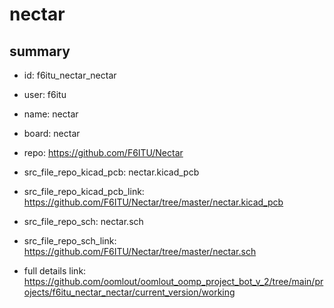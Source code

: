 # nectar
 
## summary 
* id: f6itu_nectar_nectar
* user: f6itu
* name: nectar
* board: nectar
* repo: https://github.com/F6ITU/Nectar
* src_file_repo_kicad_pcb: nectar.kicad_pcb
* src_file_repo_kicad_pcb_link: https://github.com/F6ITU/Nectar/tree/master/nectar.kicad_pcb


* src_file_repo_sch: nectar.sch
* src_file_repo_sch_link: https://github.com/F6ITU/Nectar/tree/master/nectar.sch
* full details link: https://github.com/oomlout/oomlout_oomp_project_bot_v_2/tree/main/projects/f6itu_nectar_nectar/current_version/working  






